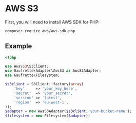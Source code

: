 # AWS S3

First, you will need to install AWS SDK for PHP:
```bash
composer require aws/aws-sdk-php
```

## Example

```php
<?php

use Aws\S3\S3Client;
use Gaufrette\Adapter\AwsS3 as AwsS3Adapter;
use Gaufrette\Filesystem;

$s3client = S3Client::factory(array(
    'key'     => 'your_key_here',
    'secret'  => 'your_secret',
    'version' => 'latest',
    'region'  => 'eu-west-1',
));
$adapter = new AwsS3Adapter($s3client,'your-bucket-name');
$filesystem = new Filesystem($adapter);
```
